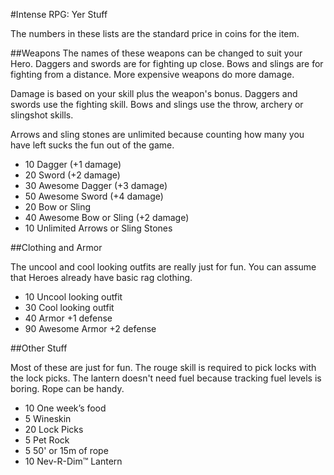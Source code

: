#Intense RPG: Yer Stuff

The numbers in these lists are the standard price in coins for the item.

##Weapons
The names of these weapons can be changed to suit your Hero.  Daggers and swords are for fighting up close. Bows and slings are for fighting from a distance. More expensive weapons do more damage.

Damage is based on your skill plus the weapon's bonus. Daggers and swords use the fighting skill. Bows and slings use the throw, archery or slingshot skills.

Arrows and sling stones are unlimited because counting how many you have left sucks the fun out of the game.

* 10	Dagger (+1 damage)	
* 20	Sword (+2 damage)	
* 30	Awesome Dagger (+3 damage)	
* 50	Awesome Sword (+4 damage)	
* 20	Bow or Sling	
* 40 Awesome Bow or Sling (+2 damage)
* 10	Unlimited Arrows or Sling Stones

##Clothing and Armor

The uncool and cool looking outfits are really just for fun. You can assume that Heroes already have basic rag clothing. 

* 10	Uncool looking outfit
* 30	Cool looking outfit
* 40	Armor +1 defense
* 90	Awesome Armor +2 defense

##Other Stuff

Most of these are just for fun. The rouge skill is required to pick locks with the lock picks. The lantern doesn't need fuel because tracking fuel levels is boring. Rope can be handy.

* 10	One week’s food
* 5	Wineskin
* 20	Lock Picks
* 5	Pet Rock	
* 5	50' or 15m of rope	
* 10	Nev-R-Dim™ Lantern

